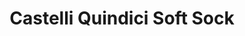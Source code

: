 ---
layout: shop-single
title: Castelli Quindici Soft Sock
id: "SH001647"
make: "Castelli Quindici Soft Sock"
model: 
brand_logo: "/globalassets/brand-logos/castelli.png"
name: "Castelli Quindici Soft Sock"
star_rating: "0"
price_current: "$19.99"
price_msrp: 
price_discount: 
availability: "Only 2 Left"
description: "&#35;&#35; Castelli Quindici Soft Socks

Not all cycling socks are created equal. Castelli makes some of the best high-
performance road apparel in the industry, investing in design of items
commonly considered an afterthought for other brands. The full-length Quindici
Soft socks are made from Merino wool, a super soft fabric which provides
natural insulation, moisture and odor management—perfect for use underneath
Castelli overshoes. When you’re dressing to handle the elements, start with a
good pair of socks, your feet will thank you.

&#35;&#35;&#35; Features

  * **Merino wool blend** fabric for insulation, moisture wicking and odor management
  * **Full-length coverage** ideal for layering
  * **Subtle Castelli logoing**

SPECIFICATIONS Height | Full length (15cm)  
---|---  
Material | Wool blend  
Weight | ~55 grams  
Intended Use | Road, Gravel

"
meta_description: "Castelli Quindici Soft Socks  Not all cycling socks are created equal. Castelli makes some of the best highperformance road apparel in the industry investing in design of items commonly considered an afterthought for other brands. The fulllength Quindici Soft socks are made from Merino wool a super soft fabric which provides natural insulation moisture and odor managementmdashperfect for use underneath Castelli overshoes."
meta_keywords: "SH001647, Castelli Quindici Soft Sock, Castelli, Men's Socks"
og_description: 
og_title: 
og_type: 
og_url: 
og_image: 
og_audio: 
og_determiner: 
og_locale: 
og_locale_alternate: 
og_site_name: 
og_video: 
og_image_secure_url: 
og_image_type: 
og_image_width: 
og_image_height: 
og_image_alt: 
og_video_secure_url: 
og_video_type: 
og_video_width: 
og_video_height: 
og_audio_secure_url: 
og_audio_type: 
twitter_card: 
twitter_site: 
twitter_creator: 
twitter_image: 
twitter_title: 

---
